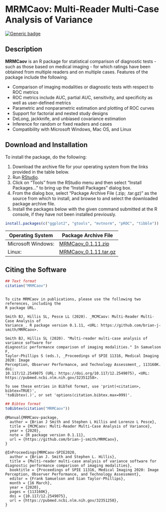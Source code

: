 MRMCaov: Multi-Reader Multi-Case Analysis of Variance
================

[![Generic
badge](https://img.shields.io/badge/docs-online-green.svg)](https://brian-j-smith.github.io/MRMCaov/)

## Description

**MRMCaov** is an R package for statistical comparison of diagnostic
tests - such as those based on medical imaging - for which ratings have
been obtained from multiple readers and on multiple cases. Features of
the package include the following.

  - Comparison of imaging modalities or diagnostic tests with respect to
    ROC metrics
  - ROC metrics include AUC, partial AUC, sensitivity, and specificity
    as well as user-defined metrics
  - Parametric and nonparametric estimation and plotting of ROC curves
  - Support for factorial and nested study designs
  - DeLong, jackknife, and unbiased covariance estimation
  - Inference for random or fixed readers and cases
  - Compatibility with Microsoft Windows, Mac OS, and Linux

## Download and Installation

To install the package, do the following:

1.  Download the archive file for your operating system from the links
    provided in the table below.
2.  Run [RStudio](https://www.rstudio.com/products/rstudio/).
3.  Click on “Tools” from the RStudio menu and then select “Install
    Packages…” to bring up the “Install Packages” dialog box.
4.  From the dialog box, select “Package Archive File (.zip; .tar.gz)”
    as the source from which to install, and browse to and select the
    downloaded package archive file.
5.  Install the packages below with the given command submitted at the R
    console, if they have not been installed previously.

<!-- end list -->

``` r
install.packages(c("ggplot2", "gtools", "mvtnorm", "pROC", "tibble"))
```

| Operating System   | Package Archive File                                                                                                                     |
| ------------------ | ---------------------------------------------------------------------------------------------------------------------------------------- |
| Microsoft Windows: | [MRMCaov\_0.1.11.zip](https://iowa-my.sharepoint.com/:u:/g/personal/bjsmith_uiowa_edu/EVufHZjYutJIoa24GIkJ-dgBib_bSWhCHWr9bo682nIBVw)    |
| Linux:             | [MRMCaov\_0.1.11.tar.gz](https://iowa-my.sharepoint.com/:u:/g/personal/bjsmith_uiowa_edu/EXz-QvvVqFtDv_Eptd_I3iUBuSO_iJoJoQCNQMqV75GVMQ) |

## Citing the Software

``` r
## Text format
citation("MRMCaov")
```

``` 

To cite MRMCaov in publications, please use the following two references, including the
R package URL.

Smith BJ, Hillis SL, Pesce LL (2020). _MCMCaov: Multi-Reader Multi-Case Analysis of
Variance_. R package version 0.1.11, <URL: https://github.com/brian-j-smith/MRMCaov>.

Smith BJ, Hillis SL (2020). "Multi-reader multi-case analysis of variance software for
diagnostic performance comparison of imaging modalities." In Samuelson F,
Taylor-Phillips S (eds.), _Proceedings of SPIE 11316, Medical Imaging 2020: Image
Perception, Observer Performance, and Technology Assessment_, 113160K. doi:
10.117/12.2549075 (URL: https://doi.org/10.117/12.2549075), <URL:
https://pubmed.ncbi.nlm.nih.gov/32351258>.

To see these entries in BibTeX format, use 'print(<citation>, bibtex=TRUE)',
'toBibtex(.)', or set 'options(citation.bibtex.max=999)'.
```

``` r
## Bibtex format
toBibtex(citation("MRMCaov"))
```

    @Manual{MRMCaov-package,
      author = {Brian J Smith and Stephen L Hillis and Lorenzo L Pesce},
      title = {MCMCaov: Multi-Reader Multi-Case Analysis of Variance},
      year = {2020},
      note = {R package version 0.1.11},
      url = {https://github.com/brian-j-smith/MRMCaov},
    }
    
    @InProceedings{MRMCaov-SPIE2020,
      author = {Brian J. Smith and Stephen L. Hillis},
      title = {Multi-reader multi-case analysis of variance software for diagnostic performance comparison of imaging modalities},
      booktitle = {Proceedings of SPIE 11316, Medical Imaging 2020: Image Perception, Observer Performance, and Technology Assessment},
      editor = {Frank Samuelson and Sian Taylor-Phillips},
      month = {16 March},
      year = {2020},
      pages = {113160K},
      doi = {10.117/12.2549075},
      url = {https://pubmed.ncbi.nlm.nih.gov/32351258},
    }

